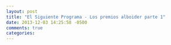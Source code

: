 ```yaml
---
layout: post
title: "El Siguiente Programa - Los premios alboider parte 1"
date: 2013-12-03 14:25:58 -0500
comments: true
categories: 
---
```

